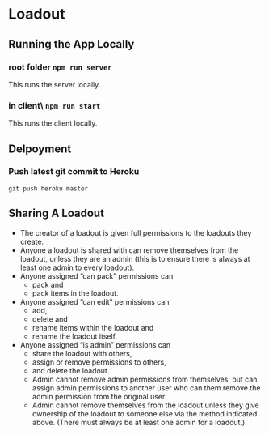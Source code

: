 # Loadout

## Running the App Locally

### root folder `npm run server`

This runs the server locally.

### in client\ `npm run start`

This runs the client locally.

## Delpoyment

### Push latest git commit to Heroku

`git push heroku master`

## Sharing A Loadout

* The creator of a loadout is given full permissions to the loadouts they create.
* Anyone a loadout is shared with can remove themselves from the loadout, unless they are an admin (this is to ensure there is always at least one admin to every loadout).
* Anyone assigned “can pack” permissions can
  * pack and 
  * pack items in the loadout.
* Anyone assigned “can edit” permissions can
  * add,
  * delete and
  * rename items within the loadout and
  * rename the loadout itself.
* Anyone assigned “is admin” permissions can
  * share the loadout with others,
  * assign or remove permissions to others,
  * and delete the loadout.
  * Admin cannot remove admin permissions from themselves, but can assign admin permissions to another user who can them remove the admin permission from the original user.
  * Admin cannot remove themselves from the loadout unless they give ownership of the loadout to someone else via the method indicated above. (There must always be at least one admin for a loadout.)
